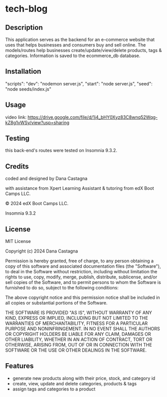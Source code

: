 # tech-blog

## Description

This application serves as the backend for an e-commerce website that uses that helps businesses and consumers buy and sell online.  The models/routes help businesses create/update/view/delete products, tags & categories. Information is saved to the ecommerce_db database. 

## Installation 

"scripts": 
    "dev": "nodemon server.js",
    "start": "node server.js",
    "seed": "node seeds/index.js"

## Usage

video link: https://drive.google.com/file/d/1j4_bHY0Xyz83C8wnq52Wqg-kZ8g1vWSy/view?usp=sharing


## Testing

this back-end's routes were tested on Insomnia 9.3.2.

## Credits

coded and designed by Dana Castagna

with assistance from Xpert Learning Assistant & tutoring from edX Boot Camps LLC.

© 2024 edX Boot Camps LLC.

Insomnia 9.3.2

## License
MIT License

Copyright (c) 2024 Dana Castagna

Permission is hereby granted, free of charge, to any person obtaining a copy
of this software and associated documentation files (the "Software"), to deal
in the Software without restriction, including without limitation the rights
to use, copy, modify, merge, publish, distribute, sublicense, and/or sell
copies of the Software, and to permit persons to whom the Software is
furnished to do so, subject to the following conditions:

The above copyright notice and this permission notice shall be included in all
copies or substantial portions of the Software.

THE SOFTWARE IS PROVIDED "AS IS", WITHOUT WARRANTY OF ANY KIND, EXPRESS OR
IMPLIED, INCLUDING BUT NOT LIMITED TO THE WARRANTIES OF MERCHANTABILITY,
FITNESS FOR A PARTICULAR PURPOSE AND NONINFRINGEMENT. IN NO EVENT SHALL THE
AUTHORS OR COPYRIGHT HOLDERS BE LIABLE FOR ANY CLAIM, DAMAGES OR OTHER
LIABILITY, WHETHER IN AN ACTION OF CONTRACT, TORT OR OTHERWISE, ARISING FROM,
OUT OF OR IN CONNECTION WITH THE SOFTWARE OR THE USE OR OTHER DEALINGS IN THE
SOFTWARE.

## Features

- generate new products along with their price, stock, and category id
- create, view, update and delete categories, products & tags
- assign tags and categories to a product